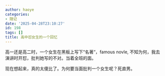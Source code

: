 ```yaml
---
author: haoye
categories:
- 随记
date: '2025-04-28T23:10:27'
id: 198
tags: []
title: 高中怼女生的一个回忆
---
```


高一还是高二时，一个女生在黑板上写下“名著“，famous novle, 不知为何，我去演讲时开怼，批判她写的不对。当着全班的面。

现在想起来，真的太傻比了。为何要当面批判一个女生呢？死直男。

